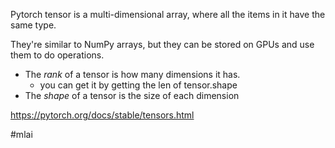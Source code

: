 Pytorch tensor is a multi-dimensional array, where all the items in it have the same type.

They're similar to NumPy arrays, but they can be stored on GPUs and use them to do operations.

- The *rank* of a tensor is how many dimensions it has.
	- you can get it by getting the len of tensor.shape
- The *shape* of a tensor is the size of each dimension

https://pytorch.org/docs/stable/tensors.html

#mlai